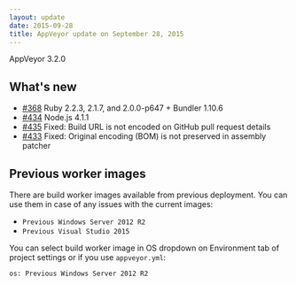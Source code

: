 ```yaml
---
layout: update
date: 2015-09-28
title: AppVeyor update on September 28, 2015
---
```


AppVeyor 3.2.0

## What's new

* [#368](https://github.com/appveyor/ci/issues/368) Ruby 2.2.3, 2.1.7, and 2.0.0-p647 + Bundler 1.10.6
* [#434](https://github.com/appveyor/ci/issues/434) Node.js 4.1.1
* [#435](https://github.com/appveyor/ci/issues/435) Fixed: Build URL is not encoded on GitHub pull request details
* [#433](https://github.com/appveyor/ci/issues/433) Fixed: Original encoding (BOM) is not preserved in assembly patcher

## Previous worker images

There are build worker images available from previous deployment. You can use them in case of any issues with the current images:

- `Previous Windows Server 2012 R2`
- `Previous Visual Studio 2015`

You can select build worker image in OS dropdown on Environment tab of project settings or if you use `appveyor.yml`:

    os: Previous Windows Server 2012 R2